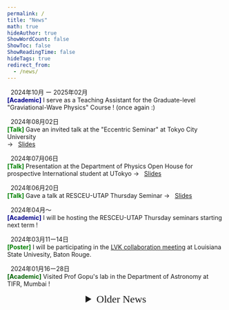 ```yaml
---
permalink: /
title: "News"
math: true
hideAuthor: true
ShowWordCount: false
ShowToc: false
ShowReadingTime: false
hideTags: true
redirect_from: 
  - /news/
---
```



<!-- News -->
<!-- <h2><p style="text-align:center; font-family:mistral;"> News </p></h2>
-->


<!-- <i class="fa fa-clock"></i>
<i class="ai ai-google-scholar"></i>
<a href="https://scholar.google.com/citations?hl=en&amp;user=FtzrMYwAAAAJ" class="icon-link" target="_blank" rel="noopener" data-original-href="https://scholar.google.com/citations?hl=en&amp;user=FtzrMYwAAAAJ"><i class="ai ai-google-scholar"></i> Google Scholar</a> -->

<!-- <div style="text-align: center">
<a href="https://sensr.net/auth/users/sign_up">
<button style="background-color:#a4d61e;margin-top:6px;margin-bottom:16px;border-radius:4px;font-size:1.6em;padding:8px 20px;    font-family: "GibsonSemibold", "Helvetica Neue", Helvetica, Arial, sans-serif;float:none !important;text-shadow:0 1px 1px rgba(0,0,0,0.2)">
Sign up for free!
</button>
</a>
</div>
-->

<!--{{% button href="https://gohugo.io/" %}}Get Hugo{{% /button %}}
{{% button href="https://gohugo.io/" style="warning" icon="dog" %}}Get Hugo{{% /button %}}-->


<i class="fa fa-paper-plane">&nbsp;</i>
2024年10月 ー 2025年02月
<br/>
<span style="color:darkblue; font-weight:bold">[Academic]</span> 
I serve as a Teaching Assistant for the Graduate-level "Graviational-Wave Physics" Course ! (once again :)

<i class="fa fa-paper-plane">&nbsp;</i>
2024年08月02日
<br/>
<span style="color:green; font-weight:bold">[Talk]</span>
Gave an invited talk at the "Eccentric Seminar" at Tokyo City University 
<br/>
$\rightarrow$ <i class="fa fa-file-pdf">&nbsp;</i>
<a href="https://www.dropbox.com/scl/fi/pamxd525b7lg1o9vjiaxs/eccentric-seminar-240802-talk-v1.pdf?rlkey=slz51bn7jgyfgpzu6io3b0b95&dl=0">Slides</a>

<i class="fa fa-paper-plane">&nbsp;</i>
2024年07月06日
<br/>
<span style="color:green; font-weight:bold">[Talk]</span>
Presentation at the Department of Physics Open House for prospective International student at UTokyo
$\rightarrow$ <i class="fa fa-file-pdf">&nbsp;</i>
<a href="https://www.dropbox.com/scl/fi/m49tb46fregudg8s8rmua/UTokyo-Phys-Dept-Open-House-240706.pdf?rlkey=jnzbhoxyq8kyc7r1ng9mg3rvh&dl=0">Slides</a>

<i class="fa fa-paper-plane">&nbsp;</i>
2024年06月20日
<br/>
<span style="color:green; font-weight:bold">[Talk]</span>
Gave a talk at RESCEU-UTAP Thursday Seminar
$\rightarrow$ <i class="fa fa-file-pdf">&nbsp;</i>
<a href="https://www.dropbox.com/scl/fi/d7rvscuzuf3462wbtirog/thurs-seminar-240620-talk.pdf?rlkey=pxnfixmqqaplledvruua56du6&dl=0">Slides</a>

<i class="fa fa-paper-plane">&nbsp;</i>
2024年04月〜
<br/>
<span style="color:darkblue; font-weight:bold">[Academic]</span>
I will be hosting the RESCEU-UTAP Thursday seminars starting next term ! 
  
<i class="fa fa-paper-plane">&nbsp;</i>
2024年03月11ー14日
<br/>
<span style="color:green; font-weight:bold">[Poster]</span> 
I will be participating in the [LVK collaboration meeting](https://www.lsu.edu/physics/lvkmeeting/index.php) at Louisiana State Univesity, Baton Rouge.

<i class="fa fa-paper-plane">&nbsp;</i>
2024年01月16ー28日
<br/>
<span style="color:darkgreen; font-weight:bold">[Academic]</span>
Visited Prof Gopu's lab in the Department of Astronomy at TIFR, Mumbai !
      
<!-- Older News -->

<details>
	<summary style="font-family: mistral; text-align:center; font-size: 24px">
	Older News
	</summary>
	
- <span style="color:darkgreen; font-weight:bold">[Academic]</span> 2023年12月$\sim$
<br/> I am be one of the [reviewers](https://git.ligo.org/waveforms/reviews/nrtidalv3/-/wikis/home#review-checks-and-review-documentation) for the [NRTidalv3](https://dcc.ligo.org/G2302143) waveform model ! My contributions will be on _Time Domain Behavior_ and _Documentation_. 

- <span style="color:blue; font-weight:bold">[Part-time]</span> 2023年12月07ー15日
<br/> Serving as a part-time worker during the RESCEU-NBIA workshop in the Hongo campus !

- <span style="color:green; font-weight:bold">[Talk]</span> 2023年12月07ー15日
<br/> I plan to submit present a talk on X-Ray Observations in the [RESCEU-NBIA GW Workshop](https://indico2.cns.s.u-tokyo.ac.jp/event/286/overview), at UTokyo, Hongo campus !

- <span style="color:green; font-weight:bold">[Talk]</span> 2023年12月04ー06日
<br/> Have a talk at the [Gakujutsu-Henkaku Conference](https://multimessenger.jp/en/events/annualconf-1/) in Gero Onsen Sumeikan, Gifu !

- <span style="color:green; font-weight:bold">[Poster]</span> 2023年11月13ー18日
<br/> I will present a Poster in the [MLPhys Conference](https://mlphys.scphys.kyoto-u.ac.jp/ic_mlphys/) at YITP, Kyoto University.

- <span style="color:blue; font-weight:bold">[Part-time]</span> 2023年11月06ー09日
<br/> Tomonokai Junior High School Program at Mitaka !

- <span style="color:green; font-weight:bold">[Talk]</span> 2023年10月31日
<br/> I have a contributed talk at the [RESCEU Symposium](https://www.resceu.s.u-tokyo.ac.jp/symposium/resceu_sympo2023/), UTokyo, Hongo.

- <span style="color:darkblue; font-weight:bold">[Academic]</span> 2023年10月ー2024年02月
<br/> I serve as a Teaching Assistant for the Graduate-level "Graviational-Wave Physics" Course ! (my first TAship :)

- <span style="color:brown; font-weight:bold">[Career]</span> 2023年10月01日
<br/> Started PhD with Kipp-san at [RESCEU](https://www.resceu.s.u-tokyo.ac.jp/top.php), The University of Tokyo

</details>